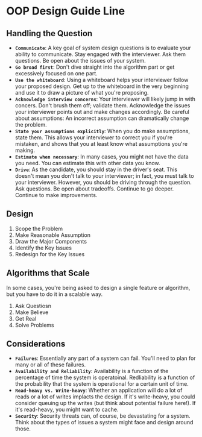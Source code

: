 # OOP Design Guide Line

## Handling the Question
* **`Communicate`**: A key goal of system design questions is to evaluate your ability to communicate. Stay engaged with the interviewer. Ask them questions. Be open about the issues of your system.
* **`Go broad first`**: Don't dive straight into the algorithm part or get excessively focused on one part.
* **`Use the whiteboard`**: Using a whiteboard helps your interviewer follow your proposed design. Get up to the whiteboard in the very beginning and use it to draw a picture of what you're proposing.
* **`Acknowledge interview concerns`**: Your interviewer will likely jump in with concers. Don't brush them off; validate them. Acknowledge the issues your interviewer points out and make changes accordingly.
Be careful about assumptions: An incorrect assumption can dramatically change the problem.
* **`State your assumptions explicitly`**: When you do make assumptions, state them. This allows your interviewer to correct you if you're mistaken, and shows that you at least know what assumptions you're making.
* **`Estimate when necessary`**: In many cases, you might not have the data you need. You can estimate this with other data you know.
* **`Drive`**: As the candidate, you should stay in the driver's seat. This doesn't mean you don't talk to your interviewer; in fact, you must talk to your interviewer. However, you should be driving through the question. Ask questions. Be open about tradeoffs. Continue to go deeper. Continue to make improvements.


## Design
1. Scope the Problem
2. Make Reasonable Assumption
3. Draw the Major Components
4. Identify the Key Issues
5. Redesign for the Key Issues

## Algorithms that Scale
In some cases, you're being asked to design a single feature or algorithm, but you have to do it in a scalable way.

1. Ask Questiosn
2. Make Believe
3. Get Real
4. Solve Problems

## Considerations
* **`Failures`**: Essentially any part of a system can fail. You'll need to plan for many or all of these failures.
* **`Availability and Reliability`**: Availability is a function of the percentage of time the system is operatoinal. Redliability is a function of the probability that the system is operational for a certain unit of time.
* **`Read-heavy vs. Write-heavy`**: Whether an application will do a lot of reads or a lot of writes implacts the design. If it's write-heavy, you could consider queuing up the writes (but think about potential failure here!). If it's read-heavy, you might want to cache.
* **`Security`**: Security threats can, of course, be devastating for a system. Think about the types of issues a system might face and design around those.
